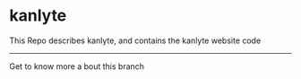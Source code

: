 # kanlyte
This Repo describes kanlyte, and contains the kanlyte website code
<hr>
<span>Get to know more a bout this branch</span>


